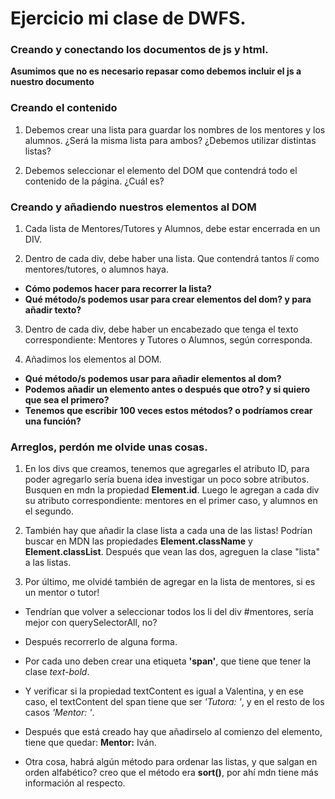 # Ejercicio mi clase de DWFS.

### Creando y conectando los documentos de js y html.

**Asumimos que no es necesario repasar como debemos incluir el js a nuestro documento**

### Creando el contenido

1. Debemos crear una lista para guardar los nombres de los mentores y los alumnos.
¿Será la misma lista para ambos? ¿Debemos utilizar distintas listas?

2. Debemos seleccionar el elemento del DOM que contendrá todo el contenido de la página. ¿Cuál es?

### Creando y añadiendo nuestros elementos al DOM

1. Cada lista de Mentores/Tutores y Alumnos, debe estar encerrada en un DIV.

2. Dentro de cada div, debe haber una lista. Que contendrá tantos *li* como mentores/tutores, o alumnos haya.

- **Cómo podemos hacer para recorrer la lista?**
- **Qué método/s podemos usar para crear elementos del dom? y para añadir texto?**

3. Dentro de cada div, debe haber un encabezado que tenga el texto correspondiente: Mentores y Tutores o Alumnos, según corresponda.

4. Añadimos los elementos al DOM.

- **Qué método/s podemos usar para añadir elementos al dom?**
- **Podemos añadir un elemento antes o después que otro? y si quiero que sea el primero?**
- **Tenemos que escribir 100 veces estos métodos? o podríamos crear una función?**

### Arreglos, perdón me olvide unas cosas.

1. En los divs que creamos, tenemos que agregarles el atributo ID, para poder agregarlo sería buena idea investigar un poco sobre atributos. Busquen en mdn la propiedad **Element.id**. Luego le agregan a cada div su atributo correspondiente: mentores en el primer caso, y alumnos en el segundo.

2. También hay que añadir la clase lista a cada una de las listas! Podrían buscar en MDN las propiedades **Element.className** y **Element.classList**.
Después que vean las dos, agreguen la clase "lista" a las listas.

3. Por último, me olvidé también de agregar en la lista de mentores, si es un mentor o tutor! 

- Tendrían que volver a seleccionar todos los li del div #mentores, sería mejor con querySelectorAll, no?

- Después recorrerlo de alguna forma.

- Por cada uno deben crear una etiqueta **'span'**, que tiene que tener la clase *text-bold*.

- Y verificar si la propiedad textContent es igual a Valentina, y en ese caso, el textContent del span tiene que ser *'Tutora: '*, y en el resto de los casos *'Mentor: '*.

- Después que está creado hay que añadirselo al comienzo del elemento, tiene que quedar: **Mentor:** Iván.

- Otra cosa, habrá algún método para ordenar las listas, y que salgan en orden alfabético? creo que el método era **sort()**, por ahí mdn tiene más información al respecto.